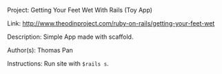 Project: Getting Your Feet Wet With Rails (Toy App)

Link: http://www.theodinproject.com/ruby-on-rails/getting-your-feet-wet

Description: Simple App made with scaffold. 

Author(s): Thomas Pan

Instructions: Run site with `$rails s`. 

